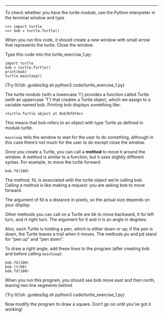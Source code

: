 
-----------------

To check whether you have the <span>turtle</span> module, use the Python interpreter in the terminal window and type

    >>> import turtle
    >>> bob = turtle.Turtle()
    

When you run this code, it should create a new window with small arrow that represents the turtle. Close the window.

Type this code into the <span>turtle_exercise_1.py</span>:

    import turtle
    bob = turtle.Turtle()
    print(bob)
    turtle.mainloop()

{Try It}(sh .guides/bg.sh python3 code/turtle_exercise_1.py)

The <span>turtle</span> module (with a lowercase ’t’) provides a function called <span>Turtle</span> (with an uppercase ’T’) that creates a Turtle object, which we assign to a variable named <span>bob</span>. Printing <span>bob</span> displays something like:

    <turtle.Turtle object at 0xb7bfbf4c>

This means that <span>bob</span> refers to an object with type <span>Turtle</span> as defined in module <span>turtle</span>.

`mainloop` tells the window to wait for the user to do something, although in this case there’s not much for the user to do except close the window.

Once you create a Turtle, you can call a <span>**method**</span> to move it around the window. A method is similar to a function, but it uses slightly different syntax. For example, to move the turtle forward:

    bob.fd(100)

The method, <span>fd</span>, is associated with the turtle object we’re calling <span>bob</span>. Calling a method is like making a request: you are asking <span>bob</span> to move forward.

The argument of <span>fd</span> is a distance in pixels, so the actual size depends on your display.

Other methods you can call on a Turtle are <span>bk</span> to move backward, <span>lt</span> for left turn, and <span>rt</span> right turn. The argument for <span>lt</span> and <span>rt</span> is an angle in degrees.

Also, each Turtle is holding a pen, which is either down or up; if the pen is down, the Turtle leaves a trail when it moves. The methods <span>pu</span> and <span>pd</span> stand for “pen up” and “pen down”.

To draw a right angle, add these lines to the program (after creating <span>bob</span> and before calling `mainloop`):

    bob.fd(100)
    bob.lt(90)
    bob.fd(100)

When you run this program, you should see <span>bob</span> move east and then north, leaving two line segments behind.

{Try It}(sh .guides/bg.sh python3 code/turtle_exercise_1.py)

Now modify the program to draw a square. Don’t go on until you’ve got it working!

